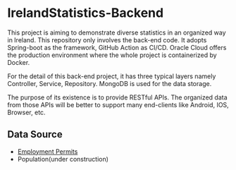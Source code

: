 # IrelandStatistics-Backend
This project is aiming to demonstrate diverse statistics in an organized way in Ireland.
This repository only involves the back-end code. 
It adopts Spring-boot as the framework, GitHub Action as CI/CD. 
Oracle Cloud offers the production environment where
the whole project is containerized by Docker.

For the detail of this back-end project, it has three typical layers namely
Controller, Service, Repository. MongoDB is used for the data storage.

The purpose of its existence is to provide RESTful APIs. 
The organized data from those APIs will be better to support many end-clients
like Android, IOS, Browser, etc.

## Data Source
* [Employment Permits](https://enterprise.gov.ie/en/what-we-do/workplace-and-skills/employment-permits/statistics/)
* Population(under construction)